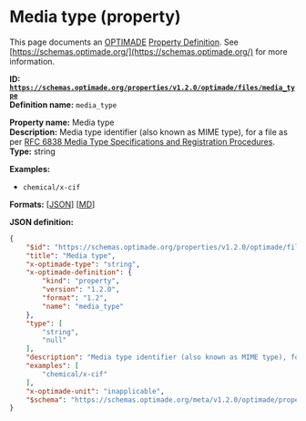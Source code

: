# Media type (property)
This page documents an [OPTIMADE](https://www.optimade.org/) [Property Definition](https://schemas.optimade.org/#definitions). See [https://schemas.optimade.org/](https://schemas.optimade.org/) for more information.

**ID: [`https://schemas.optimade.org/properties/v1.2.0/optimade/files/media_type`](https://schemas.optimade.org/properties/v1.2.0/optimade/files/media_type)**  
**Definition name:** `media_type`

**Property name:** Media type  
**Description:** Media type identifier (also known as MIME type), for a file as per [RFC 6838 Media Type Specifications and Registration Procedures](https://datatracker.ietf.org/doc/html/rfc6838).  
**Type:** string  



**Examples:**

- `chemical/x-cif`

**Formats:** [[JSON](media_type.json)] [[MD](media_type.md)]

**JSON definition:**

``` json
{
    "$id": "https://schemas.optimade.org/properties/v1.2.0/optimade/files/media_type",
    "title": "Media type",
    "x-optimade-type": "string",
    "x-optimade-definition": {
        "kind": "property",
        "version": "1.2.0",
        "format": "1.2",
        "name": "media_type"
    },
    "type": [
        "string",
        "null"
    ],
    "description": "Media type identifier (also known as MIME type), for a file as per [RFC 6838 Media Type Specifications and Registration Procedures](https://datatracker.ietf.org/doc/html/rfc6838).",
    "examples": [
        "chemical/x-cif"
    ],
    "x-optimade-unit": "inapplicable",
    "$schema": "https://schemas.optimade.org/meta/v1.2.0/optimade/property_definition.md"
}
```